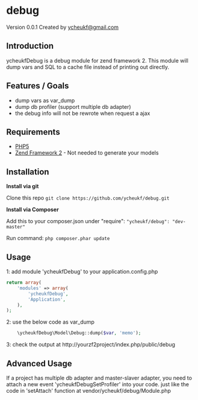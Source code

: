 debug
=====
Version 0.0.1 Created by ycheukf@gmail.com

Introduction
------------

ycheukfDebug is a debug module for zend framework 2.
This module will dump vars and SQL to a cache file instead of printing out directly.

Features / Goals
----------------

* dump vars as var_dump
* dump db profiler (support multiple db adapter)
* the debug info will not be rewrote when request a ajax

Requirements
------------

* [PHP5](https://php.net/)
* [Zend Framework 2](https://github.com/zendframework/zf2) - Not needed to generate your models

Installation
------------

**Install via git**

Clone this repo
`git clone https://github.com/ycheukf/debug.git`

**Install via Composer**

Add this to your composer.json under "require":
`"ycheukf/debug": "dev-master"`

Run command:
``php composer.phar update``

Usage
-----

1:  add module 'ycheukfDebug' to your application.config.php
```php
return array(
    'modules' => array(
        'ycheukfDebug',
        'Application',
    ),
);
```
2:  use the below code as var_dump
```php
	\ycheukfDebug\Model\Debug::dump($var, 'memo');
```
3:  check the output at http://yourzf2project/index.php/public/debug

Advanced Usage
-----

If a project has multiple db adapter and master-slaver adapter, you need to attach a new event  'ycheukfDebugSetProfiler' into your code.
just like the code in 'setAttach' function at vendor/ycheukf/debug/Module.php